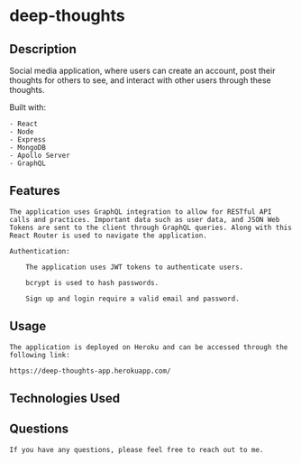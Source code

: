# deep-thoughts

## Description

Social media application, where users can create an account, post their thoughts for others to see, and interact with other users through these thoughts.

Built with:

    - React
    - Node
    - Express
    - MongoDB
    - Apollo Server
    - GraphQL


## Features

    The application uses GraphQL integration to allow for RESTful API calls and practices. Important data such as user data, and JSON Web Tokens are sent to the client through GraphQL queries. Along with this React Router is used to navigate the application. 

    Authentication:

        The application uses JWT tokens to authenticate users.

        bcrypt is used to hash passwords.

        Sign up and login require a valid email and password.

## Usage

    The application is deployed on Heroku and can be accessed through the following link:

    https://deep-thoughts-app.herokuapp.com/


## Technologies Used


## Questions

    If you have any questions, please feel free to reach out to me.




